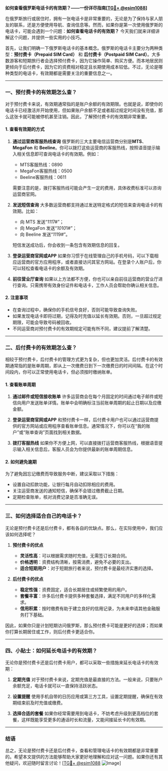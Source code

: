 **如何查看俄罗斯电话卡的有效期？——一份详尽指南[[TG💪+ @esim1088](https://t.me/s/esim1088)]**

在俄罗斯旅行或居住时，拥有一张电话卡是非常重要的，无论是为了保持与家人朋友的联系，还是方便使用导航、查询信息等。然而，如果你是第一次使用俄罗斯的电话卡，可能会遇到一个问题：**如何查看电话卡的有效期？** 今天我们就来详细讲解这个问题，并提供一些实用的小技巧。

首先，让我们明确一下俄罗斯电话卡的基本概念。俄罗斯的电话卡主要分为两种类型：**预付费卡（Prepaid SIM Card）** 和 **后付费卡（Postpaid SIM Card）**。大多数游客和短期旅行者会选择预付费卡，因为它操作简单、购买方便。而本地居民则更倾向于后付费卡，因为它的资费相对稳定且长期使用成本较低。不过，无论是哪种类型的电话卡，有效期都是需要关注的重要信息之一。

---

### **一、预付费卡的有效期怎么查？**

对于预付费卡来说，有效期通常指的是账户余额的有效期限。也就是说，即使你的电话卡已经激活并开始使用，但如果账户余额不足或者超过规定时间没有充值，那么这张卡就可能被停机甚至注销。因此，了解预付费卡的有效期非常重要。

#### **1. 查看有效期的方式**
1. **通过运营商客服热线查询**
   俄罗斯的三大主要电信运营商分别是**MTS**、**MegaFon** 和 **Beeline**。你可以拨打这些运营商的客服热线，按照语音提示输入相关信息即可查询电话卡的有效期。例如：
   - MTS客服热线：0890
   - MegaFon客服热线：0500
   - Beeline客服热线：0611

   需要注意的是，拨打客服热线可能会产生一定的费用，具体收费标准可以咨询运营商官网。

2. **发送短信查询**
   大多数运营商都支持通过发送特定格式的短信来查询电话卡的有效期。比如：
   - 向 MTS 发送“*111*7#”；
   - 向 MegaFon 发送“*1010*1#”；
   - 向 Beeline 发送“*111*9#”。

   短信发送成功后，你会收到一条包含有效期信息的回复。

3. **登录运营商官网或APP**
   如果你习惯于在线管理自己的手机号码，可以下载相应运营商的官方应用程序，或者直接访问其官方网站。在登录个人账户后，你可以轻松查看电话卡的余额及有效期。

4. **前往营业厅查询**
   如果以上方法都不方便，你也可以亲自前往运营商的营业厅进行查询。只需携带有效身份证件和电话卡，工作人员会帮助你确认相关信息。

#### **2. 注意事项**
- 在查询过程中，确保你的手机信号良好，否则可能导致查询失败。
- 如果发现电话卡即将过期，记得及时充值以延长有效期。否则，一旦超过规定期限，可能会导致号码被回收。
- 不同运营商对预付费卡的有效期规定可能有所不同，建议提前了解清楚。

---

### **二、后付费卡的有效期怎么查？**

相较于预付费卡，后付费卡的管理方式更为复杂，但也更加灵活。后付费卡的有效期通常指的是账单周期，即从上一次缴费日到下一次缴费日的时间间隔。在这个时间段内，你可以正常使用电话卡，但必须按时缴纳账单。

#### **1. 查看账单周期**
1. **通过邮件或短信接收账单**
   许多运营商会在每个月固定的时间通过电子邮件或短信向用户发送账单详情。账单中会明确标注当前账单周期的起止日期以及应缴金额。

2. **登录运营商官网或APP**
   和预付费卡一样，后付费卡用户也可以通过运营商提供的官方网站或应用程序查看账单信息。通常情况下，你可以在“我的账户”或“账单查询”页面找到相关数据。

3. **拨打客服热线**
   如果你不方便上网，可以直接拨打运营商客服热线，根据语音提示输入相关信息后，客服人员会为你提供最新的账单周期信息。

#### **2. 如何避免逾期**
为了避免因忘记缴费而导致服务中断，建议采取以下措施：
- 设置自动扣款功能，让银行每月自动扣除相应的费用。
- 关注运营商发送的通知短信，确保不会错过缴费截止日期。
- 定期检查账单，核对消费记录是否准确无误。

---

### **三、如何选择适合自己的电话卡？**

无论是预付费卡还是后付费卡，都有各自的优缺点。那么，在实际使用中，我们应该如何选择呢？

1. **预付费卡的优点**
   - **灵活性高**：可以根据需求随时充值，无需签订长期合同。
   - **价格透明**：资费结构清晰，按需消费，避免不必要的支出。
   - **适合短期用户**：对于短期旅行者来说，预付费卡是最经济实惠的选择。

2. **后付费卡的优点**
   - **稳定性强**：资费固定，适合长期居住或频繁使用的用户。
   - **套餐丰富**：许多后付费卡提供多种套餐选择，满足不同用户的多样化需求。
   - **信用积累**：按时缴费有助于建立良好的信用记录，为未来申请其他金融服务打下基础。

因此，如果你只是计划短期访问俄罗斯，那么预付费卡可能是更好的选择；而如果你打算长期居住或工作，则后付费卡更适合你。

---

### **四、小贴士：如何延长电话卡的有效期？**

无论你是预付费卡还是后付费卡用户，都可以采取一些措施来延长电话卡的有效期：

1. **定期充值**
   对于预付费卡来说，定期充值是最直接的方法。一般来说，只要账户余额充足，电话卡就可以一直保持活跃状态。

2. **设置提醒**
   使用手机自带的日历应用或第三方工具，设置定期提醒，确保在有效期结束前及时充值或缴费。

3. **选择合适的套餐**
   如果你经常需要用到电话卡，不妨考虑升级到更高档位的套餐，这样既能享受更多的通话时长和流量，又能间接延长卡的有效期。

---

### **结语**

总之，无论是预付费卡还是后付费卡，查看和管理电话卡的有效期都是非常重要的。希望本文提供的方法能够帮助大家更好地理解和应对这一问题。如果你还有其他疑问，欢迎随时留言讨论！[[TG💪+ @esim1088](https://t.me/s/esim1088) ![Image](https://i.postimg.cc/4NQfJmqS/Snipaste-2025-05-13-00-14-12.png)]